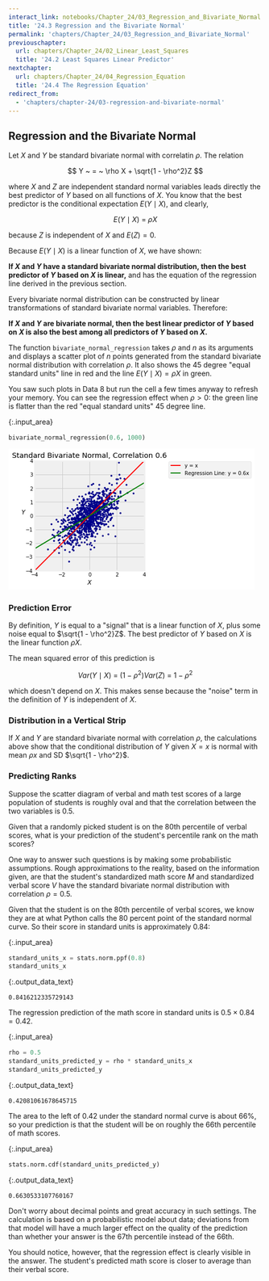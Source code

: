 ```yaml
---
interact_link: notebooks/Chapter_24/03_Regression_and_Bivariate_Normal.ipynb
title: '24.3 Regression and the Bivariate Normal'
permalink: 'chapters/Chapter_24/03_Regression_and_Bivariate_Normal'
previouschapter:
  url: chapters/Chapter_24/02_Linear_Least_Squares
  title: '24.2 Least Squares Linear Predictor'
nextchapter:
  url: chapters/Chapter_24/04_Regression_Equation
  title: '24.4 The Regression Equation'
redirect_from:
  - 'chapters/chapter-24/03-regression-and-bivariate-normal'
---
```


## Regression and the Bivariate Normal

Let $X$ and $Y$ be standard bivariate normal with correlatin $\rho$. The relation 

$$
Y ~ = ~ \rho X + \sqrt{1 - \rho^2}Z
$$

where $X$ and $Z$ are independent standard normal variables leads directly the best predictor of $Y$ based on all functions of $X$. You know that the best predictor is the conditional expectation $E(Y \mid X)$, and clearly,

$$
E(Y \mid X) ~ = ~ \rho X
$$

because $Z$ is independent of $X$ and $E(Z) = 0$. 

Because $E(Y \mid X)$ is a linear function of $X$, we have shown:

**If $X$ and $Y$ have a standard bivariate normal distribution, then the best predictor of $Y$ based on $X$ is linear,** and has the equation of the regression line derived in the previous section.

Every bivariate normal distribution can be constructed by linear transformations of standard bivariate normal variables. Therefore:

**If $X$ and $Y$ are bivariate normal, then the best linear predictor of $Y$ based on $X$ is also the best among all predictors of $Y$ based on $X$.**

The function `bivariate_normal_regression` takes $\rho$ and $n$ as its arguments and displays a scatter plot of $n$ points generated from the standard bivariate normal distribution with correlation $\rho$. It also shows the 45 degree "equal standard units" line in red and the line $E(Y \mid X) = \rho X$ in green. 

You saw such plots in Data 8 but run the cell a few times anyway to refresh your memory. You can see the regression effect when $\rho > 0$: the green line is flatter than the red "equal standard units" 45 degree line. 



{:.input_area}
```python
bivariate_normal_regression(0.6, 1000)
```



![png](../../images/chapters/Chapter_24/03_Regression_and_Bivariate_Normal_2_0.png)


### Prediction Error
By definition, $Y$ is equal to a "signal" that is a linear function of $X$, plus some noise equal to $\sqrt{1 - \rho^2}Z$. The best predictor of $Y$ based on $X$ is the linear function $\rho X$. 

The mean squared error of this prediction is

$$
Var(Y \mid X) ~ = ~ (1 - \rho^2)Var(Z) ~ = ~ 1 - \rho^2
$$

which doesn't depend on $X$. This makes sense because the "noise" term in the definition of $Y$ is independent of $X$.

### Distribution in a Vertical Strip
If $X$ and $Y$ are standard bivariate normal with correlation $\rho$, the calculations above show that the conditional distribution of $Y$ given $X = x$  is normal with mean $\rho x$ and SD $\sqrt{1 - \rho^2}$.

### Predicting Ranks
Suppose the scatter diagram of verbal and math test scores of a large population of students is roughly oval and that the correlation between the two variables is 0.5.

Given that a randomly picked student is on the 80th percentile of verbal scores, what is your prediction of the student's percentile rank on the math scores?

One way to answer such questions is by making some probabilistic assumptions. Rough approximations to the reality, based on the information given, are that the student's standardized math score $M$ and standardized verbal score $V$ have the standard bivariate normal distribution with correlation $\rho = 0.5$. 

Given that the student is on the 80th percentile of verbal scores, we know they are at what Python calls the 80 percent point of the standard normal curve. So their score in standard units is approximately 0.84:



{:.input_area}
```python
standard_units_x = stats.norm.ppf(0.8)
standard_units_x
```





{:.output_data_text}
```
0.8416212335729143
```



The regression prediction of the math score in standard units is $0.5 \times 0.84 = 0.42$.



{:.input_area}
```python
rho = 0.5
standard_units_predicted_y = rho * standard_units_x
standard_units_predicted_y
```





{:.output_data_text}
```
0.42081061678645715
```



The area to the left of 0.42 under the standard normal curve is about 66%, so your prediction is that the student will be on roughly the 66th percentile of math scores.



{:.input_area}
```python
stats.norm.cdf(standard_units_predicted_y)
```





{:.output_data_text}
```
0.6630533107760167
```



Don't worry about decimal points and great accuracy in such settings. The calculation is based on a probabilistic model about data; deviations from that model will have a much larger effect on the quality of the prediction than whether your answer is the 67th percentile instead of the 66th.

You should notice, however, that the regression effect is clearly visible in the answer. The student's predicted math score is closer to average than their verbal score.
